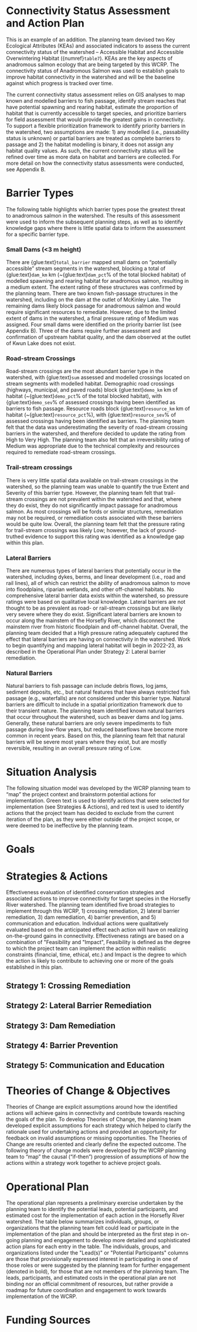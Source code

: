 # Connectivity Status Assessment and Action Plan

This is an example of an addition. The planning team devised two Key Ecological Attributes (KEAs) and associated indicators to assess the current connectivity status of the watershed – Accessible Habitat and Accessible Overwintering Habitat ({numref}`table7`). KEAs are the key aspects of anadromous salmon ecology that are being targeted by this WCRP. The connectivity status of Anadromous Salmon was used to establish goals to improve habitat connectivity in the watershed and will be the baseline against which progress is tracked over time. 

The current connectivity status assessment relies on GIS analyses to map known and modelled barriers to fish passage, identify stream reaches that have potential spawning and rearing habitat, estimate the proportion of habitat that is currently accessible to target species, and prioritize barriers for field assessment that would provide the greatest gains in connectivity. To support a flexible prioritization framework to identify priority barriers in the watershed, two assumptions are made: 1) any modelled (i.e., passability status is unknown) or partial barriers are treated as complete barriers to passage and 2) the habitat modelling is binary, it does not assign any habitat quality values. As such, the current connectivity status will be refined over time as more data on habitat and barriers are collected. For more detail on how the connectivity status assessments were conducted, see Appendix B. 

<!-- ```{glue:figure} Table7
:name: "table7"

*Connectivity status assessment for (a) linear habitat (spawning and rearing) and (b) overwintering habitat in the Horsefly River watershed. The Available Habitat KEA is evaluated by dividing the length of linear habitat that is currently accessible to target species by the total length of all linear habitat in the watershed. The Available Overwintering Habitat KEA is evaluated as the sum of all areal overwintering habitat that is accessible to target species.*
``` -->

# Barrier Types

The following table highlights which barrier types pose the greatest threat to anadromous salmon in the watershed. The results of this assessment were used to inform the subsequent planning steps, as well as to identify knowledge gaps where there is little spatial data to inform the assessment for a specific barrier type. 

<!-- ```{glue:figure} Table8
:name: "table8"

*Barrier Types in the Horsefly River watershed and barrier rating assessment results. For each barrier type listed, "Extent refers to the proportion of anadromous salmon habitat that is being blocked by that barrier type, "Severity" is the proportion of structures for each barrier type that are known to block passage for target species based on field assessments, and "Irreversibility" is the degree to which the effects of a barrier type can be reversed and connectivity restored. The amount of habitat blocked used in this exercise is a representation of total amount of combined spawning and rearing habitat. All ratings in this table have been updated from version 1.0 to version 2.0 of the Horsefly River Watershed Connectivity Remediation Plan based on the most recent field assessments.*
``` -->

### Small Dams (<3 m height)

There are {glue:text}`total_barrier` mapped small dams on “potentially accessible” stream segments in the watershed, blocking a total of {glue:text}`dam_km` km (~{glue:text}`dam_pct`% of the total blocked habitat) of modelled spawning and rearing habitat for anadromous salmon, resulting in a medium extent. The extent rating of these structures was confirmed by the planning team. There are two known fish-passage structures in the watershed, including on the dam at the outlet of McKinley Lake. The remaining dams likely block passage for anadromous salmon and would require significant resources to remediate. However, due to the limited extent of dams in the watershed, a final pressure rating of Medium was assigned. Four small dams were identified on the priority barrier list (see Appendix B). Three of the dams require further assessment and confirmation of upstream habitat quality, and the dam observed at the outlet of Kwun Lake does not exist. 

### Road-stream Crossings

Road-stream crossings are the most abundant barrier type in the watershed, with {glue:text}`sum` assessed and modelled crossings located on stream segments with modelled habitat. Demographic road crossings (highways, municipal, and paved roads) block {glue:text}`demo_km` km of habitat (~{glue:text}`demo_pct`% of the total blocked habitat), with {glue:text}`demo_sev`% of assessed crossings having been identified as barriers to fish passage. Resource roads block {glue:text}`resource_km` km of habitat (~{glue:text}`resource_pct`%), with {glue:text}`resource_sev`% of assessed crossings having been identified as barriers. The planning team felt that the data was underestimating the severity of road-stream crossing barriers in the watershed, and therefore decided to update the rating from High to Very High. The planning team also felt that an irreversibility rating of Medium was appropriate due to the technical complexity and resources required to remediate road-stream crossings. 

### Trail-stream crossings 

There is very little spatial data available on trail-stream crossings in the watershed, so the planning team was unable to quantify the true Extent and Severity of this barrier type. However, the planning team felt that trail-stream crossings are not prevalent within the watershed and that, where they do exist, they do not significantly impact passage for anadromous salmon. As most crossings will be fords or similar structures, remediation may not be required, or remediation costs associated with these barriers would be quite low. Overall, the planning team felt that the pressure rating for trail-stream crossings was likely Low; however, the lack of ground-truthed evidence to support this rating was identified as a knowledge gap within this plan. 

### Lateral Barriers 

There are numerous types of lateral barriers that potentially occur in the watershed, including dykes, berms, and linear development (i.e., road and rail lines), all of which can restrict the ability of anadromous salmon to move into floodplains, riparian wetlands, and other off-channel habitats. No comprehensive lateral barrier data exists within the watershed, so pressure ratings were based on qualitative local knowledge. Lateral barriers are not thought to be as prevalent as road- or rail-stream crossings but are likely very severe where they do exist. Significant lateral barriers are known to occur along the mainstem of the Horsefly River, which disconnect the mainstem river from historic floodplain and off-channel habitat. Overall, the planning team decided that a High pressure rating adequately captured the effect that lateral barriers are having on connectivity in the watershed. Work to begin quantifying and mapping lateral habitat will begin in 2022-23, as described in the Operational Plan under Strategy 2: Lateral barrier remediation.  

### Natural Barriers 

Natural barriers to fish passage can include debris flows, log jams, sediment deposits, etc., but natural features that have always restricted fish passage (e.g., waterfalls) are not considered under this barrier type. Natural barriers are difficult to include in a spatial prioritization framework due to their transient nature. The planning team identified known natural barriers that occur throughout the watershed, such as beaver dams and log jams. Generally, these natural barriers are only severe impediments to fish passage during low-flow years, but reduced baseflows have become more common in recent years. Based on this, the planning team felt that natural barriers will be severe most years where they exist, but are mostly reversible, resulting in an overall pressure rating of Low. 

# Situation Analysis 

The following situation model was developed by the WCRP planning team to “map” the project context and brainstorm potential actions for implementation. Green text is used to identify actions that were selected for implementation (see Strategies & Actions), and red text is used to identify actions that the project team has decided to exclude from the current iteration of the plan, as they were either outside of the project scope, or were deemed to be ineffective by the planning team. 


<!-- ```{figure} figure3.png
---
height: 400px
width: 1000px
name: directive-fig
---
*Situation analysis developed by the planning team to identify factors that contribute to fragmentation (orange boxes), biophysical results (brown boxes), and potential strategies/actions to improve connectivity (yellow hexagons) for target species in the Horsefly River watershed.*
``` -->

# Goals

<!-- ```{glue:figure} Table9
:name: "table9"

*Goals to improve (1) spawning and rearing and (2) overwintering habitat connectivity for target species in the Horsefly River watershed over the lifespan of the WCRP (2021-2040). The goals were established through discussions with the planning team and represent the resulting desired state of connectivity in the watershed. The goals are subject to change as more information and data are collected over the course of the plan timeline (e.g., the current connectivity status is updated based on barrier field assessments).*
``` -->

# Strategies & Actions

Effectiveness evaluation of identified conservation strategies and associated actions to improve connectivity for target species in the Horsefly River watershed. The planning team identified five broad strategies to implement through this WCRP, 1) crossing remediation, 2) lateral barrier remediation, 3) dam remediation, 4) barrier prevention, and 5) communication and education. Individual actions were qualitatively evaluated based on the anticipated effect each action will have on realizing on-the-ground gains in connectivity. Effectiveness ratings are based on a combination of "Feasibility and "Impact", Feasibility is defined as the degree to which the project team can implement the action within realistic constraints (financial, time, ethical, etc.) and Impact is the degree to which the action is likely to contribute to achieving one or more of the goals established in this plan.

## Strategy 1: Crossing Remediation

## Strategy 2: Lateral Barrier Remediation	

## Strategy 3: Dam Remediation

## Strategy 4: Barrier Prevention

## Strategy 5: Communication and Education

# Theories of Change & Objectives

Theories of Change are explicit assumptions around how the identified actions will achieve gains in connectivity and contribute towards reaching the goals of the plan. To develop Theories of Change, the planning team developed explicit assumptions for each strategy which helped to clarify the rationale used for undertaking actions and provided an opportunity for feedback on invalid assumptions or missing opportunities. The Theories of Change are results oriented and clearly define the expected outcome. The following theory of change models were developed by the WCRP planning team to “map” the causal (“if-then”) progression of assumptions of how the actions within a strategy work together to achieve project goals. 

<!-- ```{figure} figure4.png
---
height: 400px
width: 1000px
name: fig4
---
*Theory of change developed by the planning team for the actions identified under Strategy 1: Crossing Remediation in the Horsefly River watershed.*
```
```{figure} figure5.png
---
height: 400px
width: 1000px
name: fig5
---
*Theory of change developed by the planning team for the actions identified under Strategy 2: Lateral Barrier Remediation in the Horsefly River watershed.*
```
```{figure} figure6.png
---
height: 400px
width: 1000px
name: fig6
---
*Theory of change developed by the planning team for the actions identified under Strategy 3: Dam Remediation in the Horsefly River watershed.*
```
```{figure} figure7.png
---
height: 400px
width: 1000px
name: fig7
---
*Theory of change developed by the planning team for the actions identified under Strategy 4: Barrier Prevention in the Horsefly River watershed.*
``` -->

# Operational Plan

The operational plan represents a preliminary exercise undertaken by the planning team to identify the potential leads, potential participants, and estimated cost for the implementation of each action in the Horsefly River watershed. The table below summarizes individuals, groups, or organizations that the planning team felt could lead or participate in the implementation of the plan and should be interpreted as the first step in on-going planning and engagement to develop more detailed and sophisticated action plans for each entry in the table. The individuals, groups, and organizations listed under the "Lead(s)" or "Potential Participants" columns are those that provisionally expressed interest in participating in one of those roles or were suggested by the planning team for further engagement (denoted in bold), for those that are not members of the planning team. The leads, participants, and estimated costs in the operational plan are not binding nor an official commitment of resources, but rather provide a roadmap for future coordination and engagement to work towards implementation of the WCRP.

<!-- ```{glue:figure} Table13
:name: "table13"

*Operational plan to support the implementation of strategies and actions to improve connectivity for target species in the Horsefly River watershed.*
``` -->

# Funding Sources

<!-- ```{glue:figure} Table14
:name: "table14"

*Potential funding sources for plan implementation in the Horsefly River watershed. The Canadian Wildlife Federation and the planning team can coordinate proposal submission through these sources.*
``` -->